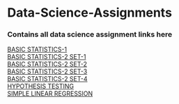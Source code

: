 # Data-Science-Assignments
### Contains all data science assignment links here
[BASIC STATISTICS-1](https://github.com/manognachowdary7/Basic-Statistics-1) <br>
[BASIC STATISTICS-2 SET-1](https://github.com/manognachowdary7/Basic-Statistics-2-SET-1) <br>
[BASIC STATISTICS-2 SET-2](https://github.com/manognachowdary7/Basic-Statistics-2-Set-2) <br>
[BASIC STATISTICS-2 SET-3](https://github.com/manognachowdary7/Basic-Statistics-2-Set-3) <br>
[BASIC STATISTICS-2 SET-4](https://github.com/manognachowdary7/Basic-Statistics-2-Set-4) <br>
[HYPOTHESIS TESTING](https://github.com/manognachowdary7/Hypothesis-Testing) <br>
[SIMPLE LINEAR REGRESSION](https://github.com/manognachowdary7/Simple-Linear-Regression) <br>
